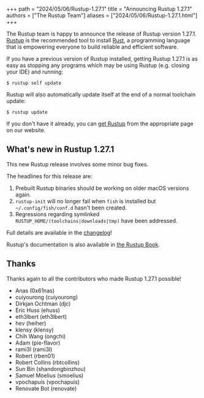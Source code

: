 +++
path = "2024/05/06/Rustup-1.27.1"
title = "Announcing Rustup 1.27.1"
authors = ["The Rustup Team"]
aliases = ["2024/05/06/Rustup-1.27.1.html"]
+++

The Rustup team is happy to announce the release of Rustup version 1.27.1.
[Rustup][install] is the recommended tool to install [Rust][rust], a programming language that is empowering everyone to build reliable and efficient software.

If you have a previous version of Rustup installed, getting Rustup 1.27.1 is as easy as stopping any programs which may be using Rustup (e.g. closing your IDE) and running:

```
$ rustup self update
```

Rustup will also automatically update itself at the end of a normal toolchain update:

```
$ rustup update
```

If you don't have it already, you can [get Rustup][install] from the appropriate page on our website.

[rust]: https://www.rust-lang.org
[install]: https://rustup.rs

## What's new in Rustup 1.27.1

This new Rustup release involves some minor bug fixes.

The headlines for this release are:

1. Prebuilt Rustup binaries should be working on older macOS versions again.
2. `rustup-init` will no longer fail when `fish` is installed but `~/.config/fish/conf.d` hasn't been created.
3. Regressions regarding symlinked `RUSTUP_HOME/(toolchains|downloads|tmp)` have been addressed.

Full details are available in the [changelog]!

Rustup's documentation is also available in [the Rustup Book][book].

[changelog]: https://github.com/rust-lang/rustup/blob/stable/CHANGELOG.md
[book]: https://rust-lang.github.io/rustup/

## Thanks

Thanks again to all the contributors who made Rustup 1.27.1 possible!

- Anas (0x61nas)
- cuiyourong (cuiyourong)
- Dirkjan Ochtman (djc)
- Eric Huss (ehuss)
- eth3lbert (eth3lbert)
- hev (heiher)
- klensy (klensy)
- Chih Wang (ongchi)
- Adam (pie-flavor)
- rami3l (rami3l)
- Robert (rben01)
- Robert Collins (rbtcollins)
- Sun Bin (shandongbinzhou)
- Samuel Moelius (smoelius)
- vpochapuis (vpochapuis)
- Renovate Bot (renovate)

